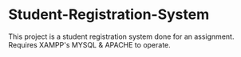 # Student-Registration-System
This project is a student registration system done for an assignment.
Requires XAMPP's MYSQL & APACHE to operate.
